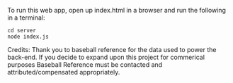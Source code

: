 To run this web app, open up index.html in a browser and run the following in a terminal:
```
cd server
node index.js
```

Credits: Thank you to baseball reference for the data used to power the back-end. If you decide to expand upon this project for commerical purposes Baseball Reference must be contacted and attributed/compensated appropriately.
